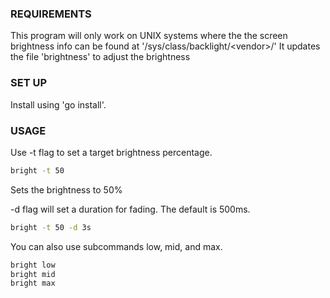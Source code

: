 
### REQUIREMENTS
This program will only work on UNIX systems where the the screen brightness info can be found at '/sys/class/backlight/\<vendor\>/'
It updates the file 'brightness' to adjust the brightness

### SET UP
Install using 'go install'.

### USAGE
Use -t flag to set a target brightness percentage.
```bash
bright -t 50
```
Sets the brightness to 50%

-d flag will set a duration for fading. The default is 500ms.
```bash
bright -t 50 -d 3s
```

You can also use subcommands low, mid, and max.
```bash
bright low
bright mid
bright max
```
